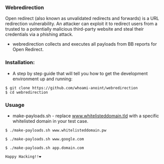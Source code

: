 ### Webredirection

Open redirect (also known as unvalidated redirects and forwards) is a URL redirection vulnerability. An attacker can exploit it to redirect users from a trusted to a potentially malicious third-party website and steal their credentials via a phishing attack. 
- webredirection collects and executes all payloads from BB reports for Open Redirect. 

### Installation:
* A step by step guide that will tell you how to get the development environment up and running: 

```
$ git clone https://github.com/whoami-anoint/webredirection
$ cd webredirection
```

### Usuage 
* make-payloads.sh - replace www.whitelisteddomain.tld with a specific whitelisted domain in your test case.
```
$ ./make-payloads.sh www.whitelisteddomain.pw

$ ./make-payloads.sh www.google.com

$ ./make-payloads.sh app.domain.com
```

```Happy Hacking!!❤️```

